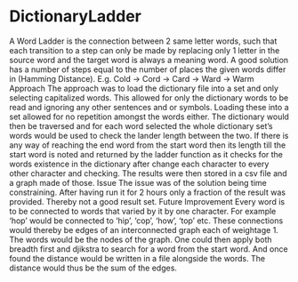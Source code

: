 # DictionaryLadder
A Word Ladder is the connection between 2 same letter words, such that each transition to a step can only be made by replacing only 1 letter in the source word and the target word is always a meaning word. A good solution has a number of steps equal to the number of places the given words differ in (Hamming Distance). E.g.
Cold -> Cord -> Card -> Ward -> Warm
Approach
The approach was to load the dictionary file into a set and only selecting capitalized words. This allowed for only the dictionary words to be read and ignoring any other sentences and or symbols. Loading these into a set allowed for no repetition amongst the words either.
The dictionary would then be traversed and for each word selected the whole dictionary set’s words would be used to check the lander length between the two. If there is any way of reaching the end word from the start word then its length till the start word is noted and returned by the ladder function as it checks for the words existence in the dictionary after change each character to every other character and checking. The results were then stored in a csv file and a graph made of those. 
Issue
The issue was of the solution being time constraining. After having run it for 2 hours only a fraction of the result was provided. Thereby not a good result set.
Future Improvement
Every word is to be connected to words that varied by it by one character. For example ‘hop’ would be connected to ‘hip’, ‘cop’, ‘how’, ‘top’ etc. These connections would thereby be edges of an interconnected graph each of weightage 1. The words would be the nodes of the graph. One could then apply both breadth first and djikstra to search for a word from the start word. And once found the distance would be written in a file alongside the words. The distance would thus be the sum of the edges.

